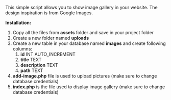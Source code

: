 This simple script allows you to show image gallery in your website. The design inspiration is from Google Images.

<b>Installation:</b>

<ol>
  <li>Copy all the files from <b>assets</b> folder and save in your project folder</li>
  <li>Create a new folder named <b>uploads</b></li>
  <li>Create a new table in your database named <b>images</b> and create following columns:
    <ol>
      <li><b>id</b> INT AUTO_INCREMENT</li>
      <li><b>title</b> TEXT</li>
      <li><b>description</b> TEXT</li>
      <li><b>path</b> TEXT</li>
    </ol>
  </li>
  <li><b>add-image.php</b> file is used to upload pictures (make sure to change database credentials)</li>
  <li><b>index.php</b> is the file used to display image gallery (make sure to change database credentials)</li>
</ol>
